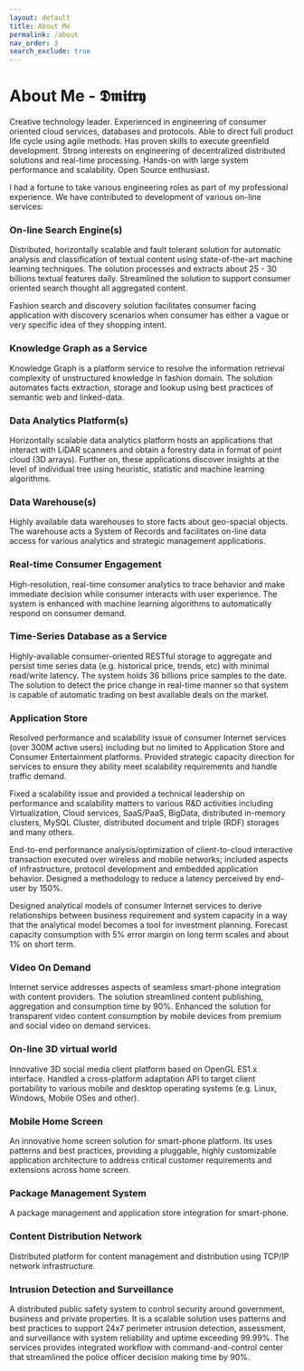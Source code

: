 ```yaml
---
layout: default
title: About Me
permalink: /about
nav_order: 3
search_exclude: true
---
```


# About Me - 𝕯𝖒𝖎𝖙𝖗𝖞

Creative technology leader. Experienced in engineering of consumer oriented cloud services, databases and protocols. Able to direct full product life cycle using agile methods. Has proven skills to execute greenfield development. Strong interests on engineering of decentralized distributed solutions and real-time processing. Hands-on with large system performance and scalability. Open Source enthusiast. 

I had a fortune to take various engineering roles as part of my professional experience. We have contributed to development of various on-line services:


### On-line Search Engine(s)

Distributed, horizontally scalable and fault tolerant solution for automatic analysis and classification of textual content using state-of-the-art machine learning techniques. The solution processes and extracts about 25 - 30 billions textual features daily. Streamlined the solution to support consumer oriented search thought all aggregated content.

Fashion search and discovery solution facilitates consumer facing application with discovery scenarios when consumer has either a vague or very specific idea of they shopping intent.


### Knowledge Graph as a Service

Knowledge Graph is a platform service to resolve the information retrieval complexity of unstructured knowledge in fashion domain. The solution automates facts extraction, storage and lookup using best practices of semantic web and linked-data.


### Data Analytics Platform(s)

Horizontally scalable data analytics platform hosts an applications that interact with LiDAR scanners and obtain a forestry data in format of point cloud (3D arrays). Further on, these applications discover insights at the level of individual tree using heuristic, statistic and machine learning algorithms.


### Data Warehouse(s)

Highly available data warehouses to store facts about geo-spacial objects. The warehouse acts a System of Records and facilitates on-line data access for various analytics and strategic management applications.


### Real-time Consumer Engagement

High-resolution, real-time consumer analytics to trace behavior and make immediate decision while consumer interacts with user experience. The system is enhanced with machine learning algorithms to automatically respond on consumer demand.


### Time-Series Database as a Service

Highly-available consumer-oriented RESTful storage to aggregate and persist time series data (e.g. historical price, trends, etc) with minimal read/write latency. The system holds 36 billions price samples to the date. The solution to detect the price change in real-time manner so that system is capable of automatic trading on best available deals on the market.


### Application Store

Resolved performance and scalability issue of consumer Internet services (over 300M active users) including but no limited to Application Store and Consumer Entertainment platforms. Provided strategic capacity direction for services to ensure they ability meet scalability requirements and handle traffic demand.

Fixed a scalability issue and provided a technical leadership on performance and scalability matters to various R&D activities including Virtualization, Cloud services, SaaS/PaaS, BigData, distributed in-memory clusters, MySQL Cluster, distributed document and triple (RDF) storages and many others.

End-to-end performance analysis/optimization of client-to-cloud interactive transaction executed over wireless and mobile networks; included aspects of infrastructure, protocol development and embedded application behavior. Designed a methodology to reduce a latency perceived by end-user by 150%.

Designed analytical models of consumer Internet services to derive relationships between business requirement and system capacity in a way that the analytical model becomes a tool for investment planning. Forecast capacity consumption with 5% error margin on long term scales and about 1% on short term.


### Video On Demand

Internet service addresses aspects of seamless smart-phone integration with content providers. The solution streamlined content publishing, aggregation and consumption time by 90%. Enhanced the solution for transparent video content consumption by mobile devices from premium and social video on demand services.

### On-line 3D virtual world

Innovative 3D social media client platform based on OpenGL ES1.x interface. Handled a cross-platform adaptation API to target client portability to various mobile and desktop operating systems (e.g. Linux, Windows, Mobile OSes and other).

### Mobile Home Screen

An innovative home screen solution for smart-phone platform. Its uses patterns and best practices, providing a pluggable, highly customizable application architecture to address critical customer requirements and extensions across home screen.

### Package Management System

A package management and application store integration for smart-phone. 

### Content Distribution Network

Distributed platform for content management and distribution using TCP/IP network infrastructure.

### Intrusion Detection and Surveillance

A distributed public safety system to control security around government, business and private properties. It is a scalable solution uses patterns and best practices to support 24x7 perimeter intrusion detection, assessment, and surveillance with system reliability and uptime exceeding 99.99%. The services provides integrated workflow with command-and-control center that streamlined the police officer decision making time by 90%.

